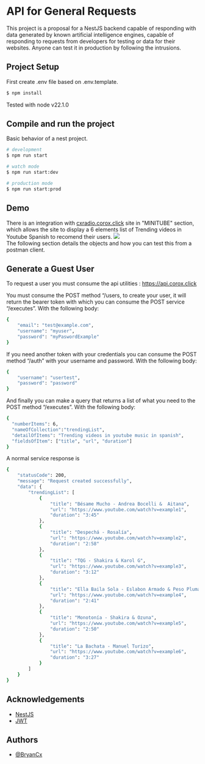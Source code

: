 
# API for General Requests

This project is a proposal for a NestJS backend capable of responding with data generated by known artificial intelligence engines, capable of responding to requests from developers for testing or data for their websites.  Anyone can test it in production by following the intrusions.


## Project Setup
First create .env file based on .env.template.

```bash
$ npm install
```
Tested with node v22.1.0
## Compile and run the project
Basic behavior of a nest project.
```bash
# development
$ npm run start

# watch mode
$ npm run start:dev

# production mode
$ npm run start:prod
```
## Demo
There is an integration with  <a href="https://corox.click/cxradio/">cxradio.corox.click</a> site in "MINITUBE" section, which allows the site to display a 6 elements list of Trending videos in Youtube Spanish to recomend their users.
<img src="https://firebasestorage.googleapis.com/v0/b/corox-radios.appspot.com/o/screenview.png?alt=media"/>
<br>
The following section details the objects and how you can test this from a postman client.



## Generate a Guest User
To request a user you must consume the api utilities : https://api.corox.click

You must consume the POST method “/users, to create your user, it will return the bearer token with which you can consume the POST service “/executes”. With the following body:
```bash
{
    "email": "test@example.com",
    "username": "myuser",
    "password": "myPaswordExample"
}
```

If you need another token with your credentials you can consume the POST method “/auth” with your username and password. With the following body:

```bash
{
    "username": "usertest",
    "password": "password"
}
```
And finally you can make a query that returns a list of what you need to the POST method “/executes”. With the following body:
```bash
{
  "numberItems": 6,
  "nameOfCollection":"trendingList",
  "detailOfItems": "Trending videos in youtube music in spanish",
  "fieldsOfItem": ["title", "url", "duration"]
}
```

A normal service response is
```bash
{
    "statusCode": 200,
    "message": "Request created successfully",
    "data": {
        "trendingList": [
            {
                "title": "Bésame Mucho - Andrea Bocelli &  Aitana",
                "url": "https://www.youtube.com/watch?v=example1",
                "duration": "3:45"
            },
            {
                "title": "Despechá - Rosalía",
                "url": "https://www.youtube.com/watch?v=example2",
                "duration": "2:58"
            },
            {
                "title": "TQG - Shakira & Karol G",
                "url": "https://www.youtube.com/watch?v=example3",
                "duration": "3:12"
            },
            {
                "title": "Ella Baila Sola - Eslabon Armado & Peso Pluma",
                "url": "https://www.youtube.com/watch?v=example4",
                "duration": "2:41"
            },
            {
                "title": "Monotonía - Shakira & Ozuna",
                "url": "https://www.youtube.com/watch?v=example5",
                "duration": "2:50"
            },
            {
                "title": "La Bachata - Manuel Turizo",
                "url": "https://www.youtube.com/watch?v=example6",
                "duration": "3:27"
            }
        ]
    }
}
```

## Acknowledgements

 - [NestJS](https://docs.nestjs.com/)
 - [JWT](https://jwt.io/introduction)



## Authors

- [@BryanCx](https://github.com/CoroTapia6191)

